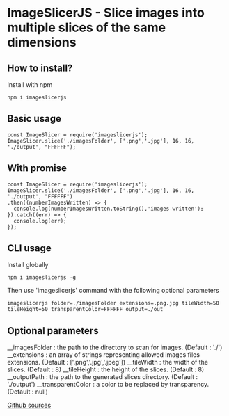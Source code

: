 # ImageSlicerJS - Slice images into multiple slices of the same dimensions

## How to install?

Install with npm
```
npm i imageslicerjs
```

## Basic usage
```
const ImageSlicer = require('imageslicerjs');
ImageSlicer.slice('./imagesFolder', ['.png','.jpg'], 16, 16, './output', "FFFFFF");
```
## With promise
```
const ImageSlicer = require('imageslicerjs');
ImageSlicer.slice('./imagesFolder', ['.png','.jpg'], 16, 16, './output', "FFFFFF")
.then((numberImagesWritten) => {
  console.log(numberImagesWritten.toString(),'images written');
}).catch((err) => {
  console.log(err);
});

```
## CLI usage
Install globally
```
npm i imageslicerjs -g
```
Then use 'imageslicerjs' command with the following optional parameters
```
imageslicerjs folder=./imagesFolder extensions=.png.jpg tileWidth=50 tileHeight=50 transparentColor=FFFFFF output=./out
```
## Optional parameters
__imagesFolder  : the path to the directory to scan for images. (Default : './')
__extensions    : an array of strings representing allowed images files extensions. (Default : ['.png','.jpg','.jpeg'])
__tileWidth     : the width of the slices. (Default : 8)
__tileHeight    : the height of the slices. (Default : 8)
__outputPath    : the path to the generated slices directory. (Default : './output')
__transparentColor : a color to be replaced by transparency. (Default : null)


[Github sources](https://github.com/lePioo/ImageSlicerJS)
